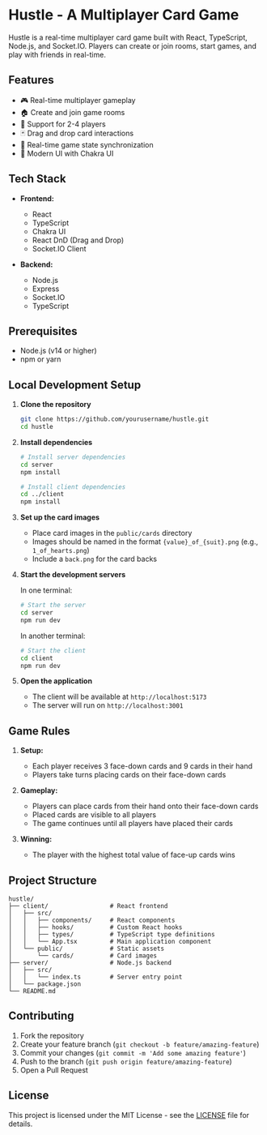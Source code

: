 # Hustle - A Multiplayer Card Game

Hustle is a real-time multiplayer card game built with React, TypeScript, Node.js, and Socket.IO. Players can create or join rooms, start games, and play with friends in real-time.

## Features

- 🎮 Real-time multiplayer gameplay
- 🏠 Create and join game rooms
- 👥 Support for 2-4 players
- 🃏 Drag and drop card interactions
- 🔄 Real-time game state synchronization
- 🎨 Modern UI with Chakra UI

## Tech Stack

- **Frontend:**
  - React
  - TypeScript
  - Chakra UI
  - React DnD (Drag and Drop)
  - Socket.IO Client

- **Backend:**
  - Node.js
  - Express
  - Socket.IO
  - TypeScript

## Prerequisites

- Node.js (v14 or higher)
- npm or yarn

## Local Development Setup

1. **Clone the repository**
   ```bash
   git clone https://github.com/yourusername/hustle.git
   cd hustle
   ```

2. **Install dependencies**
   ```bash
   # Install server dependencies
   cd server
   npm install

   # Install client dependencies
   cd ../client
   npm install
   ```

3. **Set up the card images**
   - Place card images in the `public/cards` directory
   - Images should be named in the format `{value}_of_{suit}.png` (e.g., `1_of_hearts.png`)
   - Include a `back.png` for the card backs

4. **Start the development servers**

   In one terminal:
   ```bash
   # Start the server
   cd server
   npm run dev
   ```

   In another terminal:
   ```bash
   # Start the client
   cd client
   npm run dev
   ```

5. **Open the application**
   - The client will be available at `http://localhost:5173`
   - The server will run on `http://localhost:3001`

## Game Rules

1. **Setup:**
   - Each player receives 3 face-down cards and 9 cards in their hand
   - Players take turns placing cards on their face-down cards

2. **Gameplay:**
   - Players can place cards from their hand onto their face-down cards
   - Placed cards are visible to all players
   - The game continues until all players have placed their cards

3. **Winning:**
   - The player with the highest total value of face-up cards wins

## Project Structure

```
hustle/
├── client/                 # React frontend
│   ├── src/
│   │   ├── components/     # React components
│   │   ├── hooks/          # Custom React hooks
│   │   ├── types/          # TypeScript type definitions
│   │   └── App.tsx         # Main application component
│   └── public/             # Static assets
│       └── cards/          # Card images
├── server/                 # Node.js backend
│   ├── src/
│   │   └── index.ts        # Server entry point
│   └── package.json
└── README.md
```

## Contributing

1. Fork the repository
2. Create your feature branch (`git checkout -b feature/amazing-feature`)
3. Commit your changes (`git commit -m 'Add some amazing feature'`)
4. Push to the branch (`git push origin feature/amazing-feature`)
5. Open a Pull Request

## License

This project is licensed under the MIT License - see the [LICENSE](LICENSE) file for details. 